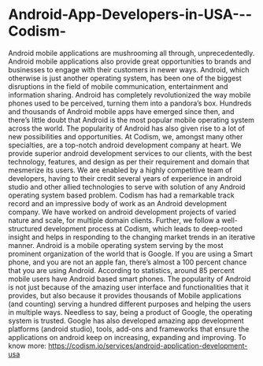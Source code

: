 # Android-App-Developers-in-USA---Codism-
Android mobile applications are mushrooming all through, unprecedentedly. Android mobile applications also provide great opportunities to brands and businesses to engage with their customers in newer ways. Android, which otherwise is just another operating system, has been one of the biggest disruptions in the field of mobile communication, entertainment and information sharing. Android has completely revolutionized the way mobile phones used to be perceived, turning them into a pandora’s box. Hundreds and thousands of Android mobile apps have emerged since then, and there’s little doubt that Android is the most popular mobile operating system across the world. The popularity of Android has also given rise to a lot of new possibilities and opportunities. At Codism, we, amongst many other specialties, are a top-notch android development company at heart. We provide superior android development services to our clients, with the best technology, features, and design as per their requirement and domain that mesmerize its users. We are enabled by a highly competitive team of developers, having to their credit several years of experience in android studio and other allied technologies to serve with solution of any Android operating system based problem. Codism has had a remarkable track record and an impressive body of work as an Android development company. We have worked on android development projects of varied nature and scale, for multiple domain clients. Further, we follow a well-structured development process at Codism, which leads to deep-rooted insight and helps in responding to the changing market trends in an iterative manner. Android is a mobile operating system serving by the most prominent organization of the world that is Google. If you are using a Smart phone, and you are not an apple fan, there’s almost a 100 percent chance that you are using Android. According to statistics, around 85 percent mobile users have Android based smart phones. The popularity of Android is not just because of the amazing user interface and functionalities that it provides, but also because it provides thousands of Mobile applications (and counting) serving a hundred different purposes and helping the users in multiple ways. Needless to say, being a product of Google, the operating system is trusted. Google has also developed amazing app development platforms (android studio), tools, add-ons and frameworks that ensure the applications on android keep on increasing, expanding and improving. To know more: https://codism.io/services/android-application-development-usa
